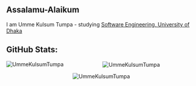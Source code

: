 ## Assalamu-Alaikum

I am Umme Kulsum Tumpa - studying [Software Engineering, University of Dhaka](http://www.iit.du.ac.bd/)

## GitHub Stats:

<div align="center">
  <p><img align="left" src="https://github-readme-stats.vercel.app/api/top-langs?username=UmmeKulsumTumpa&show_icons=true&locale=en&layout=compact" alt="UmmeKulsumTumpa" /></p>

<p>&nbsp;<img align="center" src="https://github-readme-stats.vercel.app/api?username=UmmeKulsumTumpa&show_icons=true&locale=en" alt="UmmeKulsumTumpa" /></p>

<p><img align="center" src="https://github-readme-streak-stats.herokuapp.com/?user=UmmeKulsumTumpa&" alt="UmmeKulsumTumpa" /></p>
</div>

